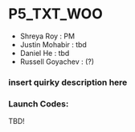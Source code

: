 # P5_TXT_WOO

* Shreya Roy : PM
* Justin Mohabir : tbd
* Daniel He : tbd
* Russell Goyachev : (?)

### insert quirky description here


### Launch Codes:
 TBD!
 
 